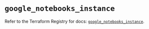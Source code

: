 # `google_notebooks_instance`

Refer to the Terraform Registry for docs: [`google_notebooks_instance`](https://registry.terraform.io/providers/hashicorp/google-beta/5.29.1/docs/resources/google_notebooks_instance).
